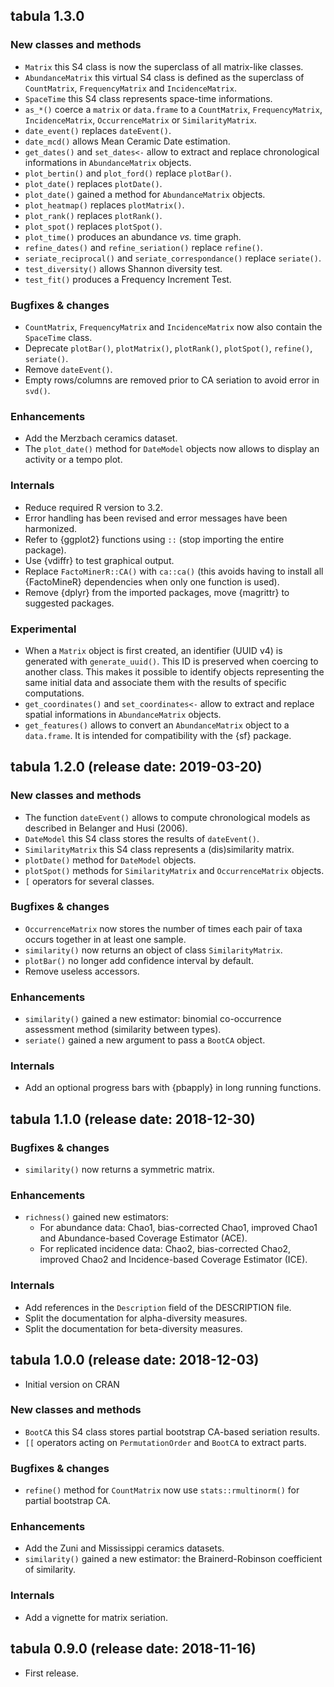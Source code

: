 




<!-- NEWS.md is generated from NEWS.Rmd. Please edit that file -->

<!-- ## tabula 1.3.0 (2019-09-20) -->

## tabula 1.3.0

### New classes and methods

  - `Matrix` this S4 class is now the superclass of all matrix-like
    classes.
  - `AbundanceMatrix` this virtual S4 class is defined as the superclass
    of `CountMatrix`, `FrequencyMatrix` and `IncidenceMatrix`.
  - `SpaceTime` this S4 class represents space-time informations.
  - `as_*()` coerce a `matrix` or `data.frame` to a `CountMatrix`,
    `FrequencyMatrix`, `IncidenceMatrix`, `OccurrenceMatrix` or
    `SimilarityMatrix`.
  - `date_event()` replaces `dateEvent()`.
  - `date_mcd()` allows Mean Ceramic Date estimation.
  - `get_dates()` and `set_dates<-` allow to extract and replace
    chronological informations in `AbundanceMatrix` objects.
  - `plot_bertin()` and `plot_ford()` replace `plotBar()`.
  - `plot_date()` replaces `plotDate()`.
  - `plot_date()` gained a method for `AbundanceMatrix` objects.
  - `plot_heatmap()` replaces `plotMatrix()`.
  - `plot_rank()` replaces `plotRank()`.
  - `plot_spot()` replaces `plotSpot()`.
  - `plot_time()` produces an abundance *vs.* time graph.
  - `refine_dates()` and `refine_seriation()` replace `refine()`.
  - `seriate_reciprocal()` and `seriate_correspondance()` replace
    `seriate()`.
  - `test_diversity()` allows Shannon diversity test.
  - `test_fit()` produces a Frequency Increment Test.

### Bugfixes & changes

  - `CountMatrix`, `FrequencyMatrix` and `IncidenceMatrix` now also
    contain the `SpaceTime` class.
  - Deprecate `plotBar()`, `plotMatrix()`, `plotRank()`, `plotSpot()`,
    `refine()`, `seriate()`.
  - Remove `dateEvent()`.
  - Empty rows/columns are removed prior to CA seriation to avoid error
    in `svd()`.

### Enhancements

  - Add the Merzbach ceramics dataset.
  - The `plot_date()` method for `DateModel` objects now allows to
    display an activity or a tempo plot.

### Internals

  - Reduce required R version to 3.2.
  - Error handling has been revised and error messages have been
    harmonized.
  - Refer to {ggplot2} functions using `::` (stop importing the entire
    package).
  - Use {vdiffr} to test graphical output.
  - Replace `FactoMinerR::CA()` with `ca::ca()` (this avoids having to
    install all {FactoMineR} dependencies when only one function is
    used).
  - Remove {dplyr} from the imported packages, move {magrittr} to
    suggested packages.

### Experimental

  - When a `Matrix` object is first created, an identifier (UUID v4) is
    generated with `generate_uuid()`. This ID is preserved when coercing
    to another class. This makes it possible to identify objects
    representing the same initial data and associate them with the
    results of specific computations.
  - `get_coordinates()` and `set_coordinates<-` allow to extract and
    replace spatial informations in `AbundanceMatrix` objects.
  - `get_features()` allows to convert an `AbundanceMatrix` object to a
    `data.frame`. It is intended for compatibility with the {sf}
    package.

## tabula 1.2.0 (release date: 2019-03-20)

### New classes and methods

  - The function `dateEvent()` allows to compute chronological models as
    described in Belanger and Husi (2006).
  - `DateModel` this S4 class stores the results of `dateEvent()`.
  - `SimilarityMatrix` this S4 class represents a (dis)similarity
    matrix.
  - `plotDate()` method for `DateModel` objects.
  - `plotSpot()` methods for `SimilarityMatrix` and `OccurrenceMatrix`
    objects.
  - `[` operators for several classes.

### Bugfixes & changes

  - `OccurrenceMatrix` now stores the number of times each pair of taxa
    occurs together in at least one sample.
  - `similarity()` now returns an object of class `SimilarityMatrix`.
  - `plotBar()` no longer add confidence interval by default.
  - Remove useless accessors.

### Enhancements

  - `similarity()` gained a new estimator: binomial co-occurrence
    assessment method (similarity between types).
  - `seriate()` gained a new argument to pass a `BootCA` object.

### Internals

  - Add an optional progress bars with {pbapply} in long running
    functions.

## tabula 1.1.0 (release date: 2018-12-30)

### Bugfixes & changes

  - `similarity()` now returns a symmetric matrix.

### Enhancements

  - `richness()` gained new estimators:
      - For abundance data: Chao1, bias-corrected Chao1, improved Chao1
        and Abundance-based Coverage Estimator (ACE).
      - For replicated incidence data: Chao2, bias-corrected Chao2,
        improved Chao2 and Incidence-based Coverage Estimator (ICE).

### Internals

  - Add references in the `Description` field of the DESCRIPTION file.
  - Split the documentation for alpha-diversity measures.
  - Split the documentation for beta-diversity measures.

## tabula 1.0.0 (release date: 2018-12-03)

  - Initial version on CRAN

### New classes and methods

  - `BootCA` this S4 class stores partial bootstrap CA-based seriation
    results.
  - `[[` operators acting on `PermutationOrder` and `BootCA` to extract
    parts.

### Bugfixes & changes

  - `refine()` method for `CountMatrix` now use `stats::rmultinorm()`
    for partial bootstrap CA.

### Enhancements

  - Add the Zuni and Mississippi ceramics datasets.
  - `similarity()` gained a new estimator: the Brainerd-Robinson
    coefficient of similarity.

### Internals

  - Add a vignette for matrix seriation.

## tabula 0.9.0 (release date: 2018-11-16)

  - First release.

